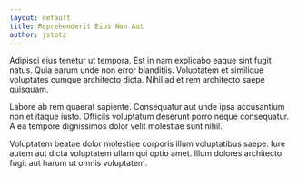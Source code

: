 ```yaml
---
layout: default
title: Reprehenderit Eius Non Aut
author: jstotz
---
```


Adipisci eius tenetur ut tempora. Est in nam explicabo eaque sint fugit natus. Quia earum unde non error blanditiis. Voluptatem et similique voluptates cumque architecto dicta. Nihil ad et rem architecto saepe quisquam.

Labore ab rem quaerat sapiente. Consequatur aut unde ipsa accusantium non et itaque iusto. Officiis voluptatum deserunt porro neque consequatur. A ea tempore dignissimos dolor velit molestiae sunt nihil.

Voluptatem beatae dolor molestiae corporis illum voluptatibus saepe. Iure autem aut dicta voluptatem ullam qui optio amet. Illum dolores architecto fugit aut harum ut omnis voluptatem.

